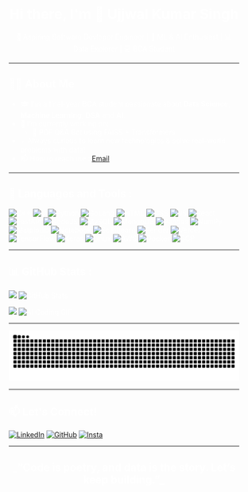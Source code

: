 <div style="bckground-color:#000000; color:white; padding:20px;">

<h1 align="center">Hi there, I'm 👋 Ujjwal Kumar Singh</h1>

<p align="center">
🚀 Aspiring Software Devloper Engineer | 🤖 ML & AI Enthusiast | 📊 Data Explorer | 💻 BCA Student  
</p>

---

## 🧑‍💻 About Me

- 🎓 I'm a final-year BCA student passionate about **Data Science**, **Machine Learning**, **DSA** and **AI**.
- 🌱 I’m currently working on:
  - 📄 PDF Q&A Bot using FAISS + Transformers   
- 💡 Always curious to learn new technologies & solve real-world problems with data!
- 📫 How to reach me : [Email](mailto:theujjwalsinghh@gmail.com)

---

## 🧰 Languages and Tools : 

![C++](https://img.shields.io/badge/c++-%2300599C.svg?style=for-the-badge&logo=c%2B%2B&logoColor=white) ![C](https://img.shields.io/badge/c-%2300599C.svg?style=for-the-badge&logo=c&logoColor=white) ![Python](https://img.shields.io/badge/Python-3670A0?style=for-the-badge&logo=python&logoColor=ffdd54) ![GoLang](https://img.shields.io/badge/Go-%23FF6F00.svg?style=for-the-badge&logo=go&color=%23150458)
![HTML](https://img.shields.io/badge/HTML-black?style=for-the-badge&logo=html5&color=%20%232e4053%20)
![CSS](https://img.shields.io/badge/Css-black?style=for-the-badge&logo=css&color=%20%233498db%20)
![JS](https://img.shields.io/badge/JS-black?style=for-the-badge&logo=javascript&color=%20%238e44ad%20) ![React](https://img.shields.io/badge/React-black?style=for-the-badge&logo=react&color=%20%239b59b6%20) ![FastAPI](https://img.shields.io/badge/fastapi-black?style=for-the-badge&logo=fastapi&color=%20%23f39c12%20) ![NodeJS](https://img.shields.io/badge/NodeJS-black?style=for-the-badge&logo=nodedotjs&color=blue)  ![MySQL](https://img.shields.io/badge/mysql-4479A1.svg?style=for-the-badge&logo=mysql&logoColor=white)
![MongoDB](https://img.shields.io/badge/MongoDB-black?style=for-the-badge&logo=mongodb&color=%20%235d6d7e%20)
![Pandas](https://img.shields.io/badge/Pandas-150458?style=for-the-badge&logo=pandas)
![NumPy](https://img.shields.io/badge/Numpy-013243?style=for-the-badge&logo=numpy) ![Matplotlib](https://img.shields.io/badge/Matplotlib-%23ffffff.svg?style=for-the-badge&logo=Matplotlib&logoColor=black) ![Notebook](https://img.shields.io/badge/jupyter--notebook-black?style=for-the-badge&logo=jupyter&color=gray)
![Scikitlearn](https://img.shields.io/badge/scikit--learn-black?style=for-the-badge&logo=scikitlearn&color=blue) 
![Render](https://img.shields.io/badge/Render-%46E3B7.svg?style=for-the-badge&logo=render&logoColor=white) ![Vercel](https://img.shields.io/badge/vercel-black?style=for-the-badge&logo=vercel)
 ![TensorFlow](https://img.shields.io/badge/TensorFlow-%23FF6F00.svg?style=for-the-badge&logo=TensorFlow&logoColor=white)
![Keras](https://img.shields.io/badge/Keras-%23D00000.svg?style=for-the-badge&logo=Keras&logoColor=white) 
![Linux](https://img.shields.io/badge/Ubuntu-black?style=for-the-badge&logo=linux&color=%20%232e4053%20)
![AWS](https://img.shields.io/badge/AWS-black?style=for-the-badge&logo=amazonwebservices&color=%20%233498db%20)
![Docker](https://img.shields.io/badge/docker-black?style=for-the-badge&logo=docker&color=%20%2334495e%20)
![GCP](https://img.shields.io/badge/GCP-black?style=for-the-badge&logo=googlecloud)






---

## 📊 GitHub Stats :

![](https://github-readme-stats.vercel.app/api/top-langs/?username=theujjwalsingh18&theme=dark&hide_border=false&include_all_commits=true&count_private=true&layout=compact)
<img src="https://github-readme-stats.vercel.app/api?username=theujjwalsingh18&show_icons=true&theme=github_dark" alt="GitHub Stats" /> <br>

![](https://nirzak-streak-stats.vercel.app/?user=theujjwalsingh18&theme=dark&hide_border=false)
<img src="https://media2.giphy.com/media/v1.Y2lkPTc5MGI3NjExZmt5MjB0ZTJsNDJ6NGczYmJuc2wyNHJnaGN1MHhiajJucGhodnA3YSZlcD12MV9pbnRlcm5hbF9naWZfYnlfaWQmY3Q9Zw/VTtANKl0beDFQRLDTh/giphy.gif" width="200" height="200" alt="AI Coding GIF"/>


---

![SankeLadder](https://raw.githubusercontent.com/HChenX/HChenX/output/github-contribution-grid-snake-dark.svg)

---

## 📫 Let's Connect!

[![LinkedIn](https://img.shields.io/badge/LinkedIn-blue?style=for-the-badge&logo=linkedin&logoColor=white)](https://www.linkedin.com/in/theujjwalsingh18/)
[![GitHub](https://img.shields.io/badge/GitHub-black?style=for-the-badge&logo=github)](https://github.com/theujjwalsingh18)
[![Insta](https://img.shields.io/badge/instagram-black?style=for-the-badge&logo=instagram&color=fa10de)](https://instagram.com/theujjwalsingh18)

---

<h2 align="center">_“Code is poetry, and data is the story. Let’s keep building.”_<h2/>

